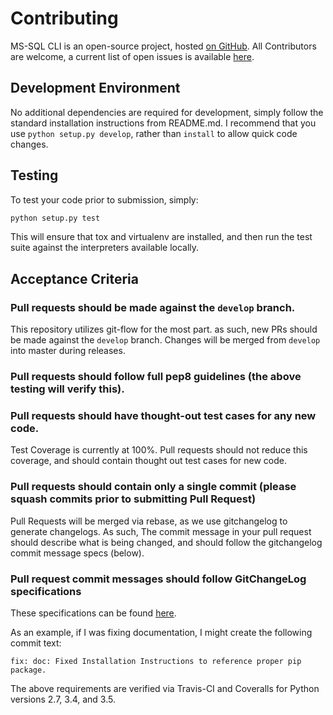 # Contributing

MS-SQL CLI is an open-source project, hosted [on GitHub][1]. All Contributors
are welcome, a current list of open issues is available [here][2].

## Development Environment

No additional dependencies are required for development, simply follow the
standard installation instructions from README.md. I recommend that you use
`python setup.py develop`, rather than `install` to allow quick code changes.

## Testing

To test your code prior to submission, simply:

```bash
python setup.py test
```

This will ensure that tox and virtualenv are installed, and then run the test
suite against the interpreters available locally.

## Acceptance Criteria

### Pull requests should be made against the `develop` branch.
This repository utilizes git-flow for the most part. as such, new PRs should be
made against the `develop` branch. Changes will be merged from `develop` into
master during releases.

### Pull requests should follow full pep8 guidelines (the above testing will verify this).

### Pull requests should have thought-out test cases for any new code.
Test Coverage is currently at 100%. Pull requests should not reduce this
coverage, and should contain thought out test cases for new code.

### Pull requests should contain only a single commit (please squash commits prior to submitting Pull Request)
Pull Requests will be merged via rebase, as we use gitchangelog to generate
changelogs. As such, The commit message in your pull request should describe
what is being changed, and should follow the gitchangelog commit message
specs (below).

### Pull request commit messages should follow GitChangeLog specifications
These specifications can be found [here][3].


As an example, if I was fixing documentation, I might create the following commit text:

```fix: doc: Fixed Installation Instructions to reference proper pip package.```


The above requirements are verified via Travis-CI and Coveralls for Python versions 2.7, 3.4, and 3.5.


[1]: https://github.com/rtrox/mssqlcli
[2]: https://github.com/rtrox/mssqlcli/issues
[3]: https://github.com/vaab/gitchangelog/blob/master/gitchangelog.rc.reference
